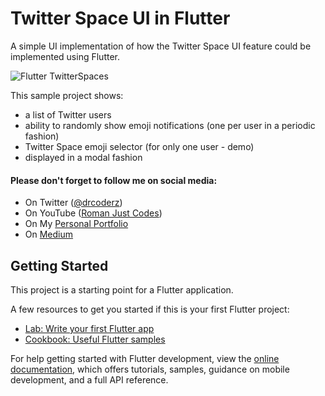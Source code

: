 # Twitter Space UI in Flutter 

A simple UI implementation of how the Twitter Space UI feature could be implemented using Flutter.

![Flutter TwitterSpaces](https://firebasestorage.googleapis.com/v0/b/romanjustcodes.appspot.com/o/github%2Fflutter_twitterspace.png?alt=media&token=56350a50-c4c0-42cf-b504-bd72202bf54f)

This sample project shows:
- a list of Twitter users
- ability to randomly show emoji notifications (one per user in a periodic fashion)
- Twitter Space emoji selector (for only one user - demo)
- displayed in a modal fashion

#### Please don't forget to follow me on social media:

- On Twitter ([@drcoderz](https://www.twitter.com/drcoderz))
- On YouTube ([Roman Just Codes](https://www.youtube.com/channel/UCKsp3r1ERjCpKJtD2n5WtPg))
- On My [Personal Portfolio](https://romanjustcodes.web.app/#/home)
- On [Medium](https://medium.com/@romanejaquez)

## Getting Started

This project is a starting point for a Flutter application.

A few resources to get you started if this is your first Flutter project:

- [Lab: Write your first Flutter app](https://docs.flutter.dev/get-started/codelab)
- [Cookbook: Useful Flutter samples](https://docs.flutter.dev/cookbook)

For help getting started with Flutter development, view the
[online documentation](https://docs.flutter.dev/), which offers tutorials,
samples, guidance on mobile development, and a full API reference.
